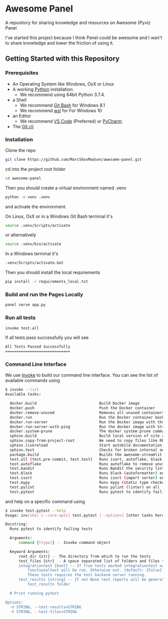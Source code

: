 # Awesome Panel

A repository for sharing knowledge and resources on Awesome (Pyviz Panel

I've started this project because I think Panel could be awesome and I wan't to share knowledge and lower the friction of using it.

## Getting Started with this Repository

### Prerequisites

- An Operating System like Windows, OsX or Linux
- A working [Python](https://www.python.org/) installation.
  - We recommend using 64bit Python 3.7.4.
- a Shell
  - We recommend [Git Bash](https://git-scm.com/downloads) for Windows 8.1
  - We recommend [wsl](https://en.wikipedia.org/wiki/Windows_Subsystem_for_Linux) for For Windows 10
- an Editor
  - We recommend [VS Code](https://code.visualstudio.com/) (Preferred) or [PyCharm](https://www.jetbrains.com/pycharm/).
- The [Git cli](https://git-scm.com/downloads)

### Installation

Clone the repo

```bash
git clone https://github.com/MarcSkovMadsen/awesome-panel.git
```

cd into the project root folder

```bash
cd awesome-panel
```

Then you should create a virtual environment named .venv

```bash
python -m venv .venv
```

and activate the environment.

On Linux, OsX or in a Windows Git Bash terminal it's

```bash
source .venv/Scripts/activate
```

or alternatively

```bash
source .venv/bin/activate
```

In a Windows terminal it's

```bash
.venv/Scripts/activate.bat
```

Then you should install the local requirements

```bash
pip install -r requirements_local.txt
```

### Build and run the Pages Locally

```bash
panel serve app.py
```

### Run all tests

```bash
invoke test.all
```

If all tests pass successfully you will see

```bash
All Tests Passed Successfully
=============================
```

### Command Line Interface

We use [Invoke](http://www.pyinvoke.org/) to build our command line interface. You can see the list of available commands using

```bash
$ invoke --list
Available tasks:

  docker.build                            Build Docker image
  docker.push                             Push the Docker container
  docker.remove-unused                    Removes all unused containers to free up space
  docker.run                              Run the Docker container bash terminal interactively.
  docker.run-server                       Run the Docker image with the Streamlit server.
  docker.run-server-with-ping             Run the docker image with Streamlit server and
  docker.system-prune                     The docker system prune command will free up space
  sphinx.build                            Build local version of site and open in a browser
  sphinx.copy-from-project-root           We need to copy files like README.md into docs/_copy_of_project_root
  sphinx.livereload                       Start autobild documentation server and open in browser.
  sphinx.test                             Checks for broken internal and external links and
  package.build                           Builds the awesome-streamlit package)
  test.all (test.pre-commit, test.test)   Runs isort, autoflake, black, pylint, mypy and pytest
  test.autoflake                          Runs autoflake to remove unused imports on all .py files recursively
  test.bandit                             Runs Bandit the security linter from PyCQA.
  test.black                              Runs black (autoformatter) on all .py files recursively
  test.isort                              Runs isort (import sorter) on all .py files recursively
  test.mypy                               Runs mypy (static type checker) on all .py files recursively
  test.pylint                             Runs pylint (linter) on all .py files recursively to identify coding errors
  test.pytest                             Runs pytest to identify failing tests
```

and help on a specific command using

```bash
$ invoke test.pytest --help
Usage: inv[oke] [--core-opts] test.pytest [--options] [other tasks here ...]

Docstring:
  Runs pytest to identify failing tests

  Arguments:
      command {[type]} -- Invoke command object

  Keyword Arguments:
      root_dir {str} -- The directory from which to run the tests
      test_files {str} -- A space separated list of folders and files to test. (default: {'tests})
      integrationtest {bool} -- If True tests marked integrationtest or
          functionaltest will be run. Otherwise not. (default: {False})
          These tests requires the test backend server running.
      test_results {string} -- If not None test reports will be generated in the
          test_results folder

  # Print running pytest

Options:
  -e STRING, --test-results=STRING
  -t STRING, --test-files=STRING
```

